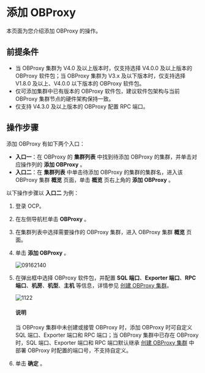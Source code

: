 # 添加 OBProxy

本页面为您介绍添加 OBProxy 的操作。

## 前提条件

* 当 OBProxy 集群为 V4.0 及以上版本时，仅支持选择 V4.0.0 及以上版本的 OBProxy 软件包；当 OBProxy 集群为 V3.x 及以下版本时，仅支持选择 V1.8.0 及以上、V4.0.0 以下版本的 OBProxy 软件包。
* 仅可添加集群中已有版本的 OBProxy 软件包，建议软件包架构与当前 OBProxy 集群节点的硬件架构保持一致。
* 仅支持 V4.3.0 及以上版本的 OBProxy 配置 RPC 端口。

## 操作步骤

添加 OBProxy 有如下两个入口：

* **入口一**：在 OBProxy 的 **集群列表** 中找到待添加 OBProxy 的集群，并单击对应操作列的 **添加 OBProxy** 。
* **入口二**：在 **集群列表** 中单击待添加 OBProxy 的集群的集群名，进入该 OBProxy 集群 **概览** 页面，单击 **概览** 页右上角的 **添加 OBProxy** 。

以下操作步骤以 **入口二** 为例：

1. 登录 OCP。

2. 在左侧导航栏单击 **OBProxy** 。

3. 在集群列表中选择需要操作的 OBProxy 集群，进入 OBProxy 集群 **概览** 页面。

4. 单击 **添加 OBProxy** 。

   ![09162140](https://obbusiness-private.oss-cn-shanghai.aliyuncs.com/doc/img/ocp/421/%E6%B7%BB%E5%8A%A0obproxy.png)

5. 在弹出框中选择 OBProxy 软件包，并配置 **SQL 端口**、**Exporter 端口**、**RPC 端口**、**机房**、**机型**、**主机** 等信息，详情参见 [创建 OBProxy 集群](../../500.quickstart/800.quickstart-create-an-obproxy-cluster.md)。

   ![1122](https://obbusiness-private.oss-cn-shanghai.aliyuncs.com/doc/img/ocp/432/%E6%B7%BB%E5%8A%A0obproxy.png)

   <main id="explain" type='alert'>
   <h4>说明</h4>
   <p>当 OBProxy 集群中未创建或接管 OBProxy 时，添加 OBProxy 时可自定义 SQL 端口、Exporter 端口和 RPC 端口；当 OBProxy 集群中已存在 OBProxy 时，SQL 端口、Exporter 端口和 RPC 端口默认继承 <a href="../../500.quickstart/800.quickstart-create-an-obproxy-cluster.md">创建 OBProxy 集群</a> 中部署 OBProxy 时配置的端口号，不支持自定义。</p>
   </main>

6. 单击 **确定** 。
